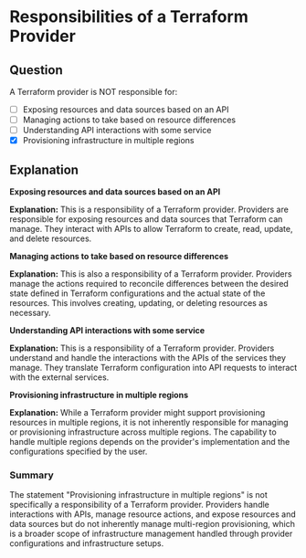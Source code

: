 # Responsibilities of a Terraform Provider

## Question

A Terraform provider is NOT responsible for:

- [ ] Exposing resources and data sources based on an API
- [ ] Managing actions to take based on resource differences
- [ ] Understanding API interactions with some service
- [x] Provisioning infrastructure in multiple regions

## Explanation

**Exposing resources and data sources based on an API**

**Explanation:** This is a responsibility of a Terraform provider. Providers are responsible for exposing resources and data sources that Terraform can manage. They interact with APIs to allow Terraform to create, read, update, and delete resources.

**Managing actions to take based on resource differences**

**Explanation:** This is also a responsibility of a Terraform provider. Providers manage the actions required to reconcile differences between the desired state defined in Terraform configurations and the actual state of the resources. This involves creating, updating, or deleting resources as necessary.

**Understanding API interactions with some service**

**Explanation:** This is a responsibility of a Terraform provider. Providers understand and handle the interactions with the APIs of the services they manage. They translate Terraform configuration into API requests to interact with the external services.

**Provisioning infrastructure in multiple regions**

**Explanation:** While a Terraform provider might support provisioning resources in multiple regions, it is not inherently responsible for managing or provisioning infrastructure across multiple regions. The capability to handle multiple regions depends on the provider's implementation and the configurations specified by the user.

### Summary

The statement "Provisioning infrastructure in multiple regions" is not specifically a responsibility of a Terraform provider. Providers handle interactions with APIs, manage resource actions, and expose resources and data sources but do not inherently manage multi-region provisioning, which is a broader scope of infrastructure management handled through provider configurations and infrastructure setups.
